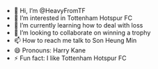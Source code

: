 - 👋 Hi, I’m @HeavyFromTF
- 👀 I’m interested in Tottenham Hotspur FC
- 🌱 I’m currently learning how to deal with loss
- 💞️ I’m looking to collaborate on winning a trophy
- 📫 How to reach me talk to Son Heung Min
- 😄 Pronouns: Harry Kane
- ⚡ Fun fact: I like Tottenham Hotspur FC

<!---
HeavyFromTF/HeavyFromTF is a ✨ special ✨ repository because its `README.md` (this file) appears on your GitHub profile.
You can click the Preview link to take a look at your changes.
--->
